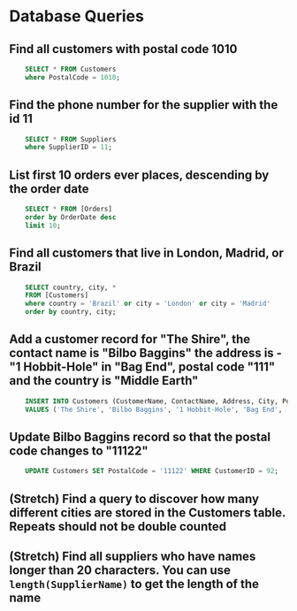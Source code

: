 # Database Queries

## Find all customers with postal code 1010
```sql
    SELECT * FROM Customers
    where PostalCode = 1010;
```

## Find the phone number for the supplier with the id 11
```sql
    SELECT * FROM Suppliers
    where SupplierID = 11;
```

## List first 10 orders ever places, descending by the order date
```sql
    SELECT * FROM [Orders]
    order by OrderDate desc
    limit 10;
```

## Find all customers that live in London, Madrid, or Brazil
```sql
    SELECT country, city, *
    FROM [Customers]
    where country = 'Brazil' or city = 'London' or city = 'Madrid'
    order by country, city;
```

## Add a customer record for "The Shire", the contact name is "Bilbo Baggins" the address is -"1 Hobbit-Hole" in "Bag End", postal code "111" and the country is "Middle Earth"
```sql
    INSERT INTO Customers (CustomerName, ContactName, Address, City, PostalCode, Country)
    VALUES ('The Shire', 'Bilbo Baggins', '1 Hobbit-Hole', 'Bag End', '111', 'Middle Earth');
```

## Update Bilbo Baggins record so that the postal code changes to "11122"
```sql
    UPDATE Customers SET PostalCode = '11122' WHERE CustomerID = 92;
```

## (Stretch) Find a query to discover how many different cities are stored in the Customers table. Repeats should not be double counted

## (Stretch) Find all suppliers who have names longer than 20 characters. You can use `length(SupplierName)` to get the length of the name
